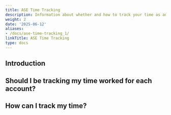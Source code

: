 ```yaml
---
title: ASE Time Tracking
description: Information about whether and how to track your time as an ASE
weight: 2
date: '2025-06-12'
aliases:
- /docs/ase-time-tracking_1/
linkTitle: ASE Time Tracking
type: docs
---
```


## Introduction

## Should I be tracking my time worked for each account?

## How can I track my time?
